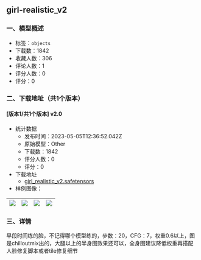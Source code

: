 ## girl-realistic_v2
### 一、模型概述

- 标签：`objects`
- 下载数：1842
- 收藏人数：306
- 评论人数：1
- 评分人数：0
- 评分：0

### 二、下载地址（共1个版本）

#### [版本1/共1个版本] v2.0

- 统计数据
  - 发布时间：2023-05-05T12:36:52.042Z
  - 原始模型：Other
  - 下载数：1842
  - 评分人数：0
  - 评分：0
- 下载地址
  - [girl_realistic_v2.safetensors](https://civitai.com/api/download/models/63053)
- 样例图像：

| <img src="https://image.civitai.com/xG1nkqKTMzGDvpLrqFT7WA/21c402cc-5f12-4c78-8867-a814169cd4b4/width=450/694432.jpeg" /> | <img src="https://image.civitai.com/xG1nkqKTMzGDvpLrqFT7WA/9ae1c828-627e-4e90-88cc-1e19b11e76f9/width=450/694431.jpeg" /> | <img src="https://image.civitai.com/xG1nkqKTMzGDvpLrqFT7WA/9fe00803-176c-4748-850d-0b3284251a48/width=450/694429.jpeg" /> | <img src="https://image.civitai.com/xG1nkqKTMzGDvpLrqFT7WA/0bdc1afa-d4fb-4f3c-b9eb-2d6abbe8fec8/width=450/694433.jpeg" /> |
| ---- | ---- | ---- | ---- |


### 三、详情
<p>早段时间练的脸，不记得哪个模型练的，步数：20，CFG：7，权重0.6以上，图是chilloutmix出的，大腿以上的半身图效果还可以，全身图建议降低权重再搭配人脸修复脚本或者tile修复细节</p>